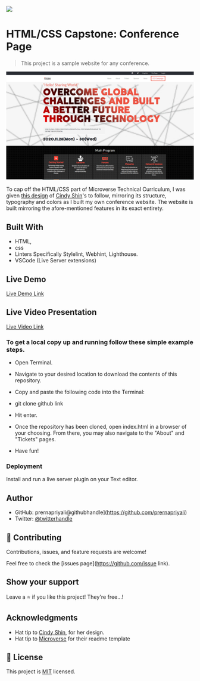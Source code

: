 ![](https://img.shields.io/badge/Microverse-blueviolet)

# HTML/CSS Capstone: Conference Page

> This project is a sample website for any conference.

![screenshot](./Screenshot.png)

To cap off the HTML/CSS part of Microverse Technical Curriculum, I was given [this design](https://www.behance.net/gallery/29845175/CC-Global-Summit-2015) of [Cindy Shin](https://www.behance.net/gallery/29845175/CC-Global-Summit-2015)'s to follow, mirroring its structure, typography and colors as I built my own conference website. The website is built mirroring the afore-mentioned features in its exact entirety. 

## Built With

- HTML,
- css
- Linters Specifically Stylelint, Webhint, Lighthouse.
- VSCode (Live Server extensions)

## Live Demo

[Live Demo Link]( https://prernapriyali.github.io/conference-replica/)



## Live Video Presentation

[Live Video Link](https://www.loom.com/share/b2d66cb73ba8427b982d0315a8d5f407)


### To get a local copy up and running follow these simple example steps.

- Open Terminal.

- Navigate to your desired location to download the contents of this repository.

- Copy and paste the following code into the Terminal:

- git clone github link

- Hit enter.

- Once the repository has been cloned, open index.html in a browser of your choosing. From there, you may also navigate to the "About" and "Tickets" pages.

- Have fun!




### Deployment

Install and run a live server plugin on your Text editor.

## Author

- GitHub: prernapriyali@githubhandle](https://github.com/prernapriyali)
- Twitter: [@twitterhandle](https://twitter.com/prerna96440861)


## 🤝 Contributing

Contributions, issues, and feature requests are welcome!

Feel free to check the [issues page](https://github.com/issue link).



## Show your support

Leave a ⭐️ if you like this project! They're free...!


## Acknowledgments

- Hat tip to [Cindy Shin](https://www.behance.net/gallery/29845175/CC-Global-Summit-2015), for her design.
- Hat tip to [Microverse](https://www.microverse.org/) for their readme template


## 📝 License

This project is [MIT](https://opensource.org/licenses/MIT) licensed.